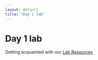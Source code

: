 ```yaml
---
layout: default
title: "Day 1 lab"
---
```


# Day 1 lab

Getting acquainted with our [Lab Resources](resources/index.html) 
